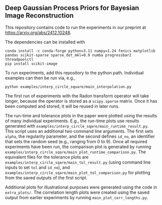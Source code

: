 ## Deep Gaussian Process Priors for Bayesian Image Reconstruction

This repository contains code to run the experiments in our preprint at https://arxiv.org/abs/2412.10248.

The dependencies can be installed with
```
conda install -c conda-forge python=3.11 numpy=1.24 fenics matplotlib pandas scikit-sparse sparse_dot_mkl=0.9 numba progressbar2 threadpoolctl
pip install scikit-image
```

To run experiments, add this repository to the python path. Individual examples can then be run via, e.g.,
```
python examples/interp_circle_square/main_interpolation.py
```
The first run of experiments with the Radon transform operator will take longer, because the operator is stored as a `scipy.sparse` matrix. Once it has been computed and stored, it will be reused in later runs.

The run-time and tolerance plots in the paper were plotted using the results of many individual experiments. E.g., the run-time plots use results generated with `examples/interp_circle_sqare/main_runtime_result.py`. This script uses an additional two command line arguments. The first sets `alpha`, the regularity parameter, and the second defines `id_no`, an identifier that sets the random seed (e.g., ranging from 0 to 9). Once all required experiments have been run, the comparison plot is generated by running `examples/interp_circle_sqare/main_plot_runtime_comparison.py`. The equivalent files for the tolerance plots are `examples/interp_circle_sqare/main_tol_result.py` (using command line inputs to set `tol` and `id_no`), and `examples/interp_circle_sqare/main_plot_tol_comparison.py` for plotting from the saved outputs of the first script.

Additional plots for illustrational purposes were generated using the code in `extra_plots/`. The correlation length plots were created using the saved output from earlier experiments by running `main_plot_corr_lengths.py`.

